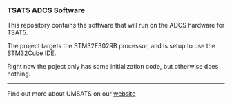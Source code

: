 ### TSAT5 ADCS Software

This repository contains the software that will run on the ADCS hardware for TSAT5.

The project targets the STM32F302RB processor, and is setup to use the STM32Cube IDE.

Right now the poject only has some initialization code, but otherwise does nothing.

--- 

Find out more about UMSATS on our [website](http://www.umsats.ca/)
